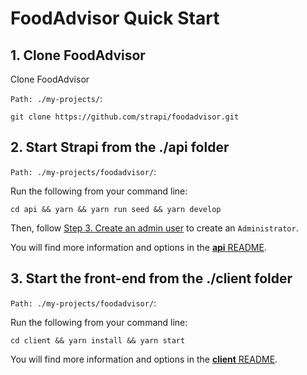 # FoodAdvisor Quick Start

## 1. Clone FoodAdvisor

Clone FoodAdvisor

`Path: ./my-projects/`:

```
git clone https://github.com/strapi/foodadvisor.git
```

## 2. Start Strapi from the ./api folder

`Path: ./my-projects/foodadvisor/`:

Run the following from your command line:

```
cd api && yarn && yarn run seed && yarn develop
```

Then, follow [Step 3. Create an admin user](https://strapi.io/documentation/3.0.0-beta.x/getting-started/quick-start-tutorial.html#_3-create-an-admin-user) to create an `Administrator`.

You will find more information and options in the [**api** README](./api).

## 3. Start the front-end from the ./client folder

`Path: ./my-projects/foodadvisor/`:

Run the following from your command line:

```
cd client && yarn install && yarn start
```

You will find more information and options in the [**client** README](./client).
